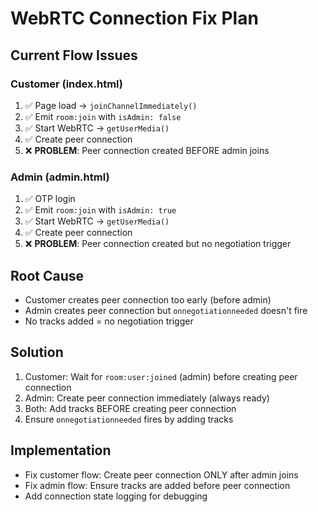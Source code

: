 # WebRTC Connection Fix Plan

## Current Flow Issues

### Customer (index.html)
1. ✅ Page load → `joinChannelImmediately()`
2. ✅ Emit `room:join` with `isAdmin: false`
3. ✅ Start WebRTC → `getUserMedia()`
4. ✅ Create peer connection
5. ❌ **PROBLEM**: Peer connection created BEFORE admin joins

### Admin (admin.html)
1. ✅ OTP login
2. ✅ Emit `room:join` with `isAdmin: true`
3. ✅ Start WebRTC → `getUserMedia()`
4. ✅ Create peer connection
5. ❌ **PROBLEM**: Peer connection created but no negotiation trigger

## Root Cause
- Customer creates peer connection too early (before admin)
- Admin creates peer connection but `onnegotiationneeded` doesn't fire
- No tracks added = no negotiation trigger

## Solution
1. Customer: Wait for `room:user:joined` (admin) before creating peer connection
2. Admin: Create peer connection immediately (always ready)
3. Both: Add tracks BEFORE creating peer connection
4. Ensure `onnegotiationneeded` fires by adding tracks

## Implementation
- Fix customer flow: Create peer connection ONLY after admin joins
- Fix admin flow: Ensure tracks are added before peer connection
- Add connection state logging for debugging
